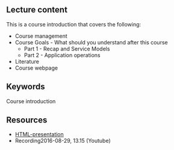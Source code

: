 ## Lecture content
This is a course introduction that covers the following:
* Course management
* Course Goals - What should you understand after this course
  * Part 1 - Recap and Service Models
  * Part 2 - Application operations
* Literature
* Course webpage

## Keywords
Course introduction

## Resources
- [HTML-presentation](https://cdn.rawgit.com/1dv032/syllabus/master/lectures/00_Course-Introduction/index.html#/)
- Recording2016-08-29, 13.15 (Youtube)
